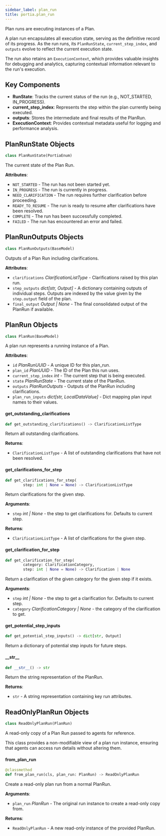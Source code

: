 ```yaml
---
sidebar_label: plan_run
title: portia.plan_run
---
```


Plan runs are executing instances of a Plan.

A plan run encapsulates all execution state, serving as the definitive record of its progress.
As the run runs, its `PlanRunState`, `current_step_index`, and `outputs` evolve to reflect
the current execution state.

The run also retains an `ExecutionContext`, which provides valuable insights for debugging
and analytics, capturing contextual information relevant to the run&#x27;s execution.

Key Components
--------------
- **RunState**: Tracks the current status of the run (e.g., NOT_STARTED, IN_PROGRESS).
- **current_step_index**: Represents the step within the plan currently being executed.
- **outputs**: Stores the intermediate and final results of the PlanRun.
- **ExecutionContext**: Provides contextual metadata useful for logging and performance analysis.

## PlanRunState Objects

```python
class PlanRunState(PortiaEnum)
```

The current state of the Plan Run.

**Attributes**:

- `NOT_STARTED` - The run has not been started yet.
- `IN_PROGRESS` - The run is currently in progress.
- `NEED_CLARIFICATION` - The run requires further clarification before proceeding.
- `READY_TO_RESUME` - The run is ready to resume after clarifications have been resolved.
- `COMPLETE` - The run has been successfully completed.
- `FAILED` - The run has encountered an error and failed.

## PlanRunOutputs Objects

```python
class PlanRunOutputs(BaseModel)
```

Outputs of a Plan Run including clarifications.

**Attributes**:

- `clarifications` _ClarificationListType_ - Clarifications raised by this plan run.
- `step_outputs` _dict[str, Output]_ - A dictionary containing outputs of individual steps.
  Outputs are indexed by the value given by the `step.output` field of the plan.
- `final_output` _Output | None_ - The final consolidated output of the PlanRun if available.

## PlanRun Objects

```python
class PlanRun(BaseModel)
```

A plan run represents a running instance of a Plan.

**Attributes**:

- `id` _PlanRunUUID_ - A unique ID for this plan_run.
- `plan_id` _PlanUUID_ - The ID of the Plan this run uses.
- `current_step_index` _int_ - The current step that is being executed.
- `state` _PlanRunState_ - The current state of the PlanRun.
- `outputs` _PlanRunOutputs_ - Outputs of the PlanRun including clarifications.
- `plan_run_inputs` _dict[str, LocalDataValue]_ - Dict mapping plan input names to their values.

#### get\_outstanding\_clarifications

```python
def get_outstanding_clarifications() -> ClarificationListType
```

Return all outstanding clarifications.

**Returns**:

- `ClarificationListType` - A list of outstanding clarifications that have not been resolved.

#### get\_clarifications\_for\_step

```python
def get_clarifications_for_step(
        step: int | None = None) -> ClarificationListType
```

Return clarifications for the given step.

**Arguments**:

- `step` _int | None_ - the step to get clarifications for. Defaults to current step.
  

**Returns**:

- `ClarificationListType` - A list of clarifications for the given step.

#### get\_clarification\_for\_step

```python
def get_clarification_for_step(
        category: ClarificationCategory,
        step: int | None = None) -> Clarification | None
```

Return a clarification of the given category for the given step if it exists.

**Arguments**:

- `step` _int | None_ - the step to get a clarification for. Defaults to current step.
- `category` _ClarificationCategory | None_ - the category of the clarification to get.

#### get\_potential\_step\_inputs

```python
def get_potential_step_inputs() -> dict[str, Output]
```

Return a dictionary of potential step inputs for future steps.

#### \_\_str\_\_

```python
def __str__() -> str
```

Return the string representation of the PlanRun.

**Returns**:

- `str` - A string representation containing key run attributes.

## ReadOnlyPlanRun Objects

```python
class ReadOnlyPlanRun(PlanRun)
```

A read-only copy of a Plan Run passed to agents for reference.

This class provides a non-modifiable view of a plan run instance,
ensuring that agents can access run details without altering them.

#### from\_plan\_run

```python
@classmethod
def from_plan_run(cls, plan_run: PlanRun) -> ReadOnlyPlanRun
```

Create a read-only plan run from a normal PlanRun.

**Arguments**:

- `plan_run` _PlanRun_ - The original run instance to create a read-only copy from.
  

**Returns**:

- `ReadOnlyPlanRun` - A new read-only instance of the provided PlanRun.

